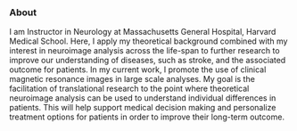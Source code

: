 ### About

I am Instructor in Neurology at Massachusetts General Hospital, Harvard Medical School. Here, I apply my theoretical background combined with my interest in neuroimage analysis across the life-span to further research to improve our understanding of diseases, such as stroke, and the associated outcome for patients. In my current work, I promote the use of clinical magnetic resonance images in large scale analyses. My goal is the facilitation of translational research to the point where theoretical neuroimage analysis can be used to understand individual differences in patients. This will help support medical decision making and personalize treatment options for patients in order to improve their long-term outcome.
